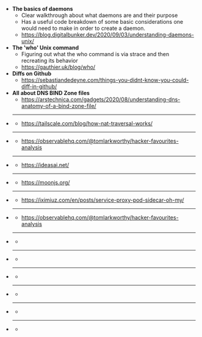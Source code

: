 - **The basics of daemons**
  - Clear walkthrough about what daemons are and their purpose
  - Has a useful code breakdown of some basic considerations one would need to make in order to create a daemon.
  - https://blog.digitalbunker.dev/2020/09/03/understanding-daemons-unix/
- **The 'who' Unix command**
  - Figuring out what the who command is via strace and then recreating its behavior
  - https://gauthier.uk/blog/who/
- **Diffs on Github**
  - https://sebastiandedeyne.com/things-you-didnt-know-you-could-diff-in-github/
- **All about DNS BIND Zone files**
  - https://arstechnica.com/gadgets/2020/08/understanding-dns-anatomy-of-a-bind-zone-file/
- ****
  - https://tailscale.com/blog/how-nat-traversal-works/
- ****
  - https://observablehq.com/@tomlarkworthy/hacker-favourites-analysis
- ****
  - https://ideasai.net/
- ****
  - https://moonjs.org/
- ****
  - https://iximiuz.com/en/posts/service-proxy-pod-sidecar-oh-my/
- ****
  - https://observablehq.com/@tomlarkworthy/hacker-favourites-analysis
- ****
  - 
- ****
  - 
- ****
  - 
- ****
  - 
- ****
  - 
- ****
  - 